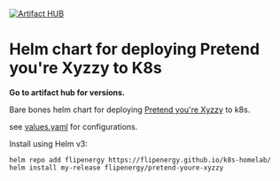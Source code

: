 [![Artifact HUB](https://img.shields.io/endpoint?url=https://artifacthub.io/badge/repository/flipenergy)](https://artifacthub.io/packages/search?repo=flipenergy)
# Helm chart for deploying Pretend you're Xyzzy to K8s
**Go to artifact hub for versions.**

Bare bones helm chart for deploying [Pretend you're Xyzzy](https://github.com/ajanata/PretendYoureXyzzy) to k8s.

see [values.yaml](pretend-youre-xyzzy/values.yaml) for configurations.

Install using Helm v3:

```
helm repo add flipenergy https://flipenergy.github.io/k8s-homelab/
helm install my-release flipenergy/pretend-youre-xyzzy
```

